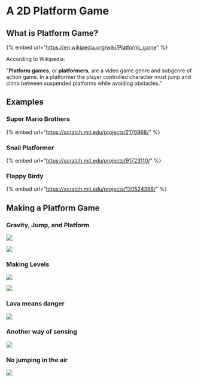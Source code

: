 # A 2D Platform Game

## What is Platform Game?

{% embed url="https://en.wikipedia.org/wiki/Platform\_game" %}

According to Wikipedia: 

"**Platform games**, or **platformers**, are a video game genre and subgenre of action game. In a platformer the player controlled character must jump and climb between suspended platforms while avoiding obstacles."

## Examples

### Super Mario Brothers

{% embed url="https://scratch.mit.edu/projects/2176968/" %}

### Snail Platformer 

{% embed url="https://scratch.mit.edu/projects/91723110/" %}

### Flappy Birdy

{% embed url="https://scratch.mit.edu/projects/130524396/" %}

## Making a Platform Game

### Gravity, Jump, and Platform

![](../../../.gitbook/assets/screenshot-2019-11-09-21.57.28.png)

![](../../../.gitbook/assets/2019-11-09-20.50.19.gif)

### Making Levels

![](../../../.gitbook/assets/screenshot-2019-11-09-21.38.31.png)

![](../../../.gitbook/assets/screenshot-2019-11-09-21.57.06.png)

### Lava means danger

![](../../../.gitbook/assets/screenshot-2019-11-09-22.21.37.png)

### Another way of sensing 

![](../../../.gitbook/assets/screenshot-2019-11-09-22.20.40.png)

### No jumping in the air

![](../../../.gitbook/assets/screenshot-2019-11-09-22.29.43.png)



